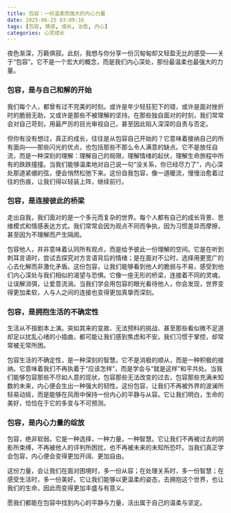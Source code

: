 ```yaml
---
title: 包容：一份温柔而强大的内心力量
date: 2025-06-25 03:09:16
tags: [包容, 情感, 成长, 治愈, 内心]
categories: 心灵成长
---
```


夜色渐深，万籁俱寂。此刻，我想与你分享一份沉甸甸却又轻盈无比的感受——关于“包容”。它不是一个宏大的概念，而是我们内心深处，那份最温柔也最强大的力量。

### 包容，是与自己和解的开始

我们每个人，都曾有过不完美的时刻。或许是年少轻狂犯下的错，或许是面对挫折时的脆弱无助，又或许是那些不被理解的坚持。在那些独自面对的时刻，我们常常会对自己苛刻，用最严厉的目光审视自己，甚至因此陷入深深的自责与否定。

但你有没有想过，真正的成长，往往是从包容自己开始的？它意味着接纳自己的所有面向——那些闪光的优点，也包括那些不那么令人满意的缺点。它不是放任自流，而是一种深刻的理解：理解自己的局限，理解情绪的起伏，理解生命旅程中所有的跌跌撞撞。当我们能够温柔地对自己说一句“没关系，你已经尽力了”，内心深处那道紧绷的弦，便会悄然松弛下来。这份自我包容，像一道暖流，慢慢治愈着过往的伤痕，让我们得以轻装上阵，继续前行。

### 包容，是连接彼此的桥梁

走出自我，我们面对的是一个多元而复杂的世界。每个人都有自己的成长背景、思维模式和情感表达方式。我们常常会因为观点不同而争执，因为习惯差异而摩擦，甚至因为不理解而产生隔阂。

包容他人，并非意味着认同所有观点，而是给予彼此一份理解的空间。它是在听到刺耳言语时，尝试去探究对方言语背后的情绪；是在面对不公时，选择用更宽广的心去化解而非激化矛盾。这份包容，让我们能够看到他人的脆弱与不易，感受到他们内心深处与我们相似的渴望与恐惧。它像一座无形的桥梁，连接着不同的灵魂，让误解消弭，让爱意流淌。当我们学会用包容的眼光看待他人，你会发现，世界变得更加柔软，人与人之间的连接也变得更加真挚而深刻。

### 包容，是拥抱生活的不确定性

生活从不按剧本上演。突如其来的变故、无法预料的挑战、甚至那些看似微不足道却足以扰乱心绪的小插曲，都可能让我们感到焦虑和不安。我们习惯于掌控，却常常被无常所困。

包容生活的不确定性，是一种深刻的智慧。它不是消极的顺从，而是一种积极的接纳。它意味着我们不再执着于“应该怎样”，而是学会与“就是这样”和平共处。当我们能够包容那些不尽如人意的现状，包容那些无法改变的过去，包容那些充满未知数的未来，内心便会生出一种强大的韧性。这份包容，让我们不再被外界的波澜所轻易动摇，而是能够在风雨中保持一份内心的平静与从容。它让我们明白，生命的美好，恰恰在于它的多变与不可预测。

### 包容，是内心力量的绽放

包容，绝非软弱。它是一种选择，一种力量，一种智慧。它让我们不再被过去的阴影所束缚，不再被他人的评判所困扰，也不再被未来的未知所恐吓。当我们真正学会包容，内心便会变得更加开阔、更加自由。

这份力量，会让我们在面对困境时，多一份从容；在处理关系时，多一份智慧；在感受生活时，多一份美好。它让我们能够以更温柔的姿态，去拥抱这个世界，也让我们的生命，因此而变得更加丰盛与有意义。

愿我们都能在包容中找到内心的平静与力量，活出属于自己的温柔与坚定。